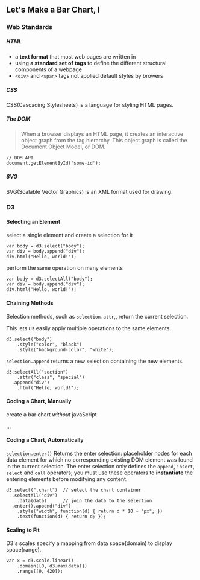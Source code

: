 ## Let's Make a Bar Chart, I

### Web Standards

##### HTML

* a **text format** that most web pages are written in
* using **a standard set of tags** to define the different structural components of a webpage
* `<div>` and `<span>` tags not applied default styles by browers 

##### CSS

CSS(Cascading Stylesheets) is a language for styling HTML pages.

##### The DOM

> When a browser displays an HTML page, it creates an interactive object graph from the tag hierarchy. This object graph is called the Document Object Model, or DOM.

```
// DOM API
document.getElementById('some-id');
```

##### SVG

SVG(Scalable Vector Graphics) is an XML format used for drawing.

### D3

#### Selecting an Element

select a single element and create a selection for it

```
var body = d3.select("body");
var div = body.append("div");
div.html("Hello, world!");
```

perform the same operation on many elements

```
var body = d3.selectAll("body");
var div = body.append("div");
div.html("Hello, world!");
```

#### Chaining Methods

Selection methods, such as `selection.attr`,, return the current selection.

This lets us easily apply multiple operations to the same elements.

```
d3.select("body")
	.style("color", "black")
	.style("background-color", "white");
```

`selection.append` returns a new selection containing the new elements.

```
d3.selectAll("section")
	.attr("class", "special")
  .append("div")
    .html("Hello, world!");
```

#### Coding a Chart, Manually

create a bar chart *without* javaScript

...

#### Coding a Chart, Automatically

[`selection.enter()`](https://github.com/mbostock/d3/wiki/Selections#enter)
Returns the enter selection: placeholder nodes for each data element for which no corresponding existing DOM element was found in the current selection.
The enter selection only defines the `append`, `insert`, `select` and `call` operators; you must use these operators to **instantiate** the entering elements before modifying any content.

```
d3.select(".chart")  // select the chart container
  .selectAll("div")  
    .data(data)		 // join the data to the selection
  .enter().append("div")
    .style("width", function(d) { return d * 10 + "px"; })
    .text(function(d) { return d; });
```

#### Scaling to Fit

D3's scales specify a mapping from data space(domain) to display space(range).

```
var x = d3.scale.linear()
	.domain([0, d3.max(data)])
	.range([0, 420]);
```

